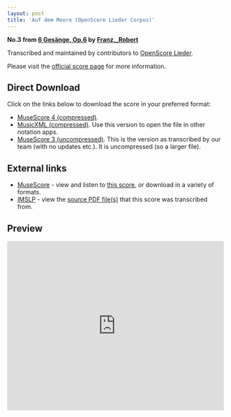 ```yaml
---
layout: post
title: 'Auf dem Meere (OpenScore Lieder Corpus)'
---
```


__No.3 from [6 Gesänge, Op.6](https://fourscoreandmore.org/openscore/lieder/Franz,_Robert/6_Gesänge,_Op.6/) by [Franz,_Robert](https://fourscoreandmore.org/openscore/lieder/Franz,_Robert)__

Transcribed and maintained by contributors to [OpenScore Lieder].

Please visit the [official score page] for more information.

[official score page]: https://musescore.com/openscore-lieder-corpus/scores/5644074
[OpenScore Lieder]: https://musescore.com/openscore-lieder-corpus

## Direct Download

Click on the links below to download the score in your preferred format:
- [MuseScore 4 (compressed)](https://github.com/openscore/lieder/blob/main/scores/Franz,_Robert/6_Gesänge,_Op.6/3_Auf_dem_Meere/lc5644074.mscz?raw=true).
- [MusicXML (compressed)](https://github.com/openscore/lieder/blob/main/scores/Franz,_Robert/6_Gesänge,_Op.6/3_Auf_dem_Meere/lc5644074.mxl?raw=true). Use this version to open the file in other notation apps.
- [MuseScore 3 (uncompressed)](https://github.com/openscore/lieder/blob/main/scores/Franz,_Robert/6_Gesänge,_Op.6/3_Auf_dem_Meere/lc5644074.mscx?raw=true). This is the version as transcribed by our team (with no updates etc.). It is uncompressed (so a larger file).

## External links

- [MuseScore] - view and listen to [this score][MuseScore], or download in a variety of formats.
- [IMSLP] - view the [source PDF file(s)][IMSLP] that this score was transcribed from.

[MuseScore]: https://musescore.com/score/5644074
[IMSLP]: https://imslp.org/wiki/Special:ReverseLookup/96281

## Preview

<iframe width="100%" height="394" src="https://musescore.com/openscore-lieder-corpus/scores/5644074/embed" frameborder="0" allowfullscreen allow="autoplay; fullscreen"></iframe>
